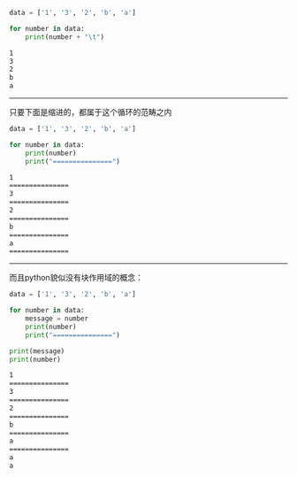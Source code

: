 ```python
data = ['1', '3', '2', 'b', 'a']

for number in data:
    print(number + "\t")
```

```bash
1	
3	
2	
b	
a
```

-----------------------------

只要下面是缩进的，都属于这个循环的范畴之内

```python
data = ['1', '3', '2', 'b', 'a']

for number in data:
    print(number)
    print("===============")
```

```bash
1
===============
3
===============
2
===============
b
===============
a
===============
```

------------------------

而且python貌似没有块作用域的概念：

```python
data = ['1', '3', '2', 'b', 'a']

for number in data:
    message = number
    print(number)
    print("===============")

print(message)
print(number)
```

```bash
1
===============
3
===============
2
===============
b
===============
a
===============
a
a
```